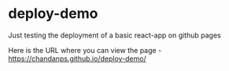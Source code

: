 # deploy-demo
Just testing the deployment of a basic react-app on github pages

Here is the URL where you can view the page - https://chandanps.github.io/deploy-demo/
